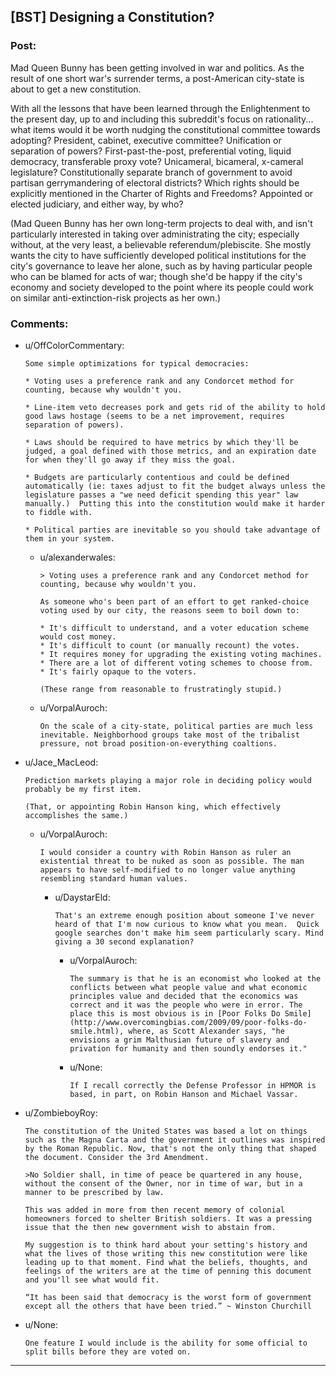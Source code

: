 ## [BST] Designing a Constitution?

### Post:

Mad Queen Bunny has been getting involved in war and politics. As the result of one short war's surrender terms, a post-American city-state is about to get a new constitution.

With all the lessons that have been learned through the Enlightenment to the present day, up to and including this subreddit's focus on rationality... what items would it be worth nudging the constitutional committee towards adopting? President, cabinet, executive committee? Unification or separation of powers? First-past-the-post, preferential voting, liquid democracy, transferable proxy vote? Unicameral, bicameral, x-cameral legislature? Constitutionally separate branch of government to avoid partisan gerrymandering of electoral districts? Which rights should be explicitly mentioned in the Charter of Rights and Freedoms? Appointed or elected judiciary, and either way, by who?

(Mad Queen Bunny has her own long-term projects to deal with, and isn't particularly interested in taking over administrating the city; especially without, at the very least, a believable referendum/plebiscite. She mostly wants the city to have sufficiently developed political institutions for the city's governance to leave her alone, such as by having particular people who can be blamed for acts of war; though she'd be happy if the city's economy and society developed to the point where its people could work on similar anti-extinction-risk projects as her own.)

### Comments:

- u/OffColorCommentary:
  ```
  Some simple optimizations for typical democracies:

  * Voting uses a preference rank and any Condorcet method for counting, because why wouldn't you.

  * Line-item veto decreases pork and gets rid of the ability to hold good laws hostage (seems to be a net improvement, requires separation of powers).

  * Laws should be required to have metrics by which they'll be judged, a goal defined with those metrics, and an expiration date for when they'll go away if they miss the goal.

  * Budgets are particularly contentious and could be defined automatically (ie: taxes adjust to fit the budget always unless the legislature passes a "we need deficit spending this year" law manually.)  Putting this into the constitution would make it harder to fiddle with.

  * Political parties are inevitable so you should take advantage of them in your system.
  ```

  - u/alexanderwales:
    ```
    > Voting uses a preference rank and any Condorcet method for counting, because why wouldn't you.

    As someone who's been part of an effort to get ranked-choice voting used by our city, the reasons seem to boil down to:

    * It's difficult to understand, and a voter education scheme would cost money.
    * It's difficult to count (or manually recount) the votes.
    * It requires money for upgrading the existing voting machines.
    * There are a lot of different voting schemes to choose from.
    * It's fairly opaque to the voters.

    (These range from reasonable to frustratingly stupid.)
    ```

  - u/VorpalAuroch:
    ```
    On the scale of a city-state, political parties are much less inevitable. Neighborhood groups take most of the tribalist pressure, not broad position-on-everything coaltions.
    ```

- u/Jace_MacLeod:
  ```
  Prediction markets playing a major role in deciding policy would probably be my first item. 

  (That, or appointing Robin Hanson king, which effectively accomplishes the same.)
  ```

  - u/VorpalAuroch:
    ```
    I would consider a country with Robin Hanson as ruler an existential threat to be nuked as soon as possible. The man appears to have self-modified to no longer value anything resembling standard human values.
    ```

    - u/DaystarEld:
      ```
      That's an extreme enough position about someone I've never heard of that I'm now curious to know what you mean.  Quick google searches don't make him seem particularly scary. Mind giving a 30 second explanation?
      ```

      - u/VorpalAuroch:
        ```
        The summary is that he is an economist who looked at the conflicts between what people value and what economic principles value and decided that the economics was correct and it was the people who were in error. The place this is most obvious is in [Poor Folks Do Smile](http://www.overcomingbias.com/2009/09/poor-folks-do-smile.html), where, as Scott Alexander says, "he envisions a grim Malthusian future of slavery and privation for humanity and then soundly endorses it."
        ```

      - u/None:
        ```
        If I recall correctly the Defense Professor in HPMOR is based, in part, on Robin Hanson and Michael Vassar.
        ```

- u/ZombieboyRoy:
  ```
  The constitution of the United States was based a lot on things such as the Magna Carta and the government it outlines was inspired by the Roman Republic. Now, that's not the only thing that shaped the document. Consider the 3rd Amendment.

  >No Soldier shall, in time of peace be quartered in any house, without the consent of the Owner, nor in time of war, but in a manner to be prescribed by law.

  This was added in more from then recent memory of colonial homeowners forced to shelter British soldiers. It was a pressing issue that the then new government wish to abstain from. 

  My suggestion is to think hard about your setting's history and what the lives of those writing this new constitution were like leading up to that moment. Find what the beliefs, thoughts, and feelings of the writers are at the time of penning this document and you'll see what would fit. 

  “It has been said that democracy is the worst form of government except all the others that have been tried.” ~ Winston Churchill
  ```

- u/None:
  ```
  One feature I would include is the ability for some official to split bills before they are voted on.
  ```

---

